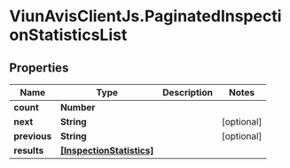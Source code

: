 # ViunAvisClientJs.PaginatedInspectionStatisticsList

## Properties

Name | Type | Description | Notes
------------ | ------------- | ------------- | -------------
**count** | **Number** |  | 
**next** | **String** |  | [optional] 
**previous** | **String** |  | [optional] 
**results** | [**[InspectionStatistics]**](InspectionStatistics.md) |  | 


